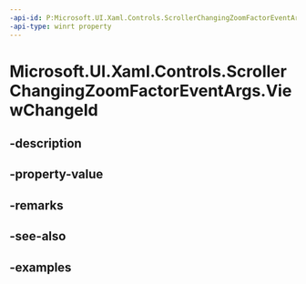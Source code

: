 ```yaml
---
-api-id: P:Microsoft.UI.Xaml.Controls.ScrollerChangingZoomFactorEventArgs.ViewChangeId
-api-type: winrt property
---
```


<!-- Property syntax.
public int ViewChangeId { get; }
-->

# Microsoft.UI.Xaml.Controls.ScrollerChangingZoomFactorEventArgs.ViewChangeId

## -description

## -property-value

## -remarks

## -see-also

## -examples

